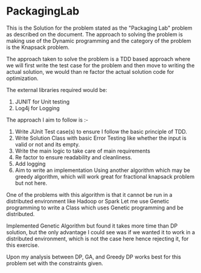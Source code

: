 # PackagingLab 
This is the Solution for the problem stated as the "Packaging Lab" problem as described on the document. The approach to solving the problem is making use of the Dynamic programming and the category of the problem is the Knapsack problem. 


The approach taken to solve the problem is a TDD based approach where we will first write the test case for the problem and then move to writing the actual solution, we would than re factor the actual solution code for optimization. 


The external libraries required would be:


1. JUNIT for Unit testing
2. Log4j for Logging


The approach I aim to follow is :- 


1. Write JUnit Test case(s) to ensure I follow the basic principle of TDD. 
2. Write Solution Class with basic Error Testing like whether the input is valid or not and its empty.
3. Write the main logic to take care of main requirements
4. Re factor to ensure readability and cleanliness.
5. Add logging
6. Aim to write an implementation Using another algorithm which may be greedy algorithm, which will work great for fractional knapsack problem but not here. 


One of the problems with this algorithm is that it cannot be run in a distributed environment like Hadoop or Spark Let me use Genetic programming to write a Class which uses Genetic programming and be distributed.


Implemented Genetic Algorithm but found it takes more time than DP solution, but the only advantage I could see was if we wanted it to work in a distributed environment, which is not the case here hence rejecting it, for this exercise.


Upon my analysis between DP, GA, and Greedy DP works best for this problem set with the constraints given.